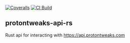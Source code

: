 [![Coveralls][coveralls-image]][coveralls-url] [![CI Build][github-actions-image]][github-actions-url]

## protontweaks-api-rs

Rust api for interacting with https://api.protontweaks.com

[github-actions-image]: https://img.shields.io/github/actions/workflow/status/rain-cafe/protontweaks-api-rs/ci.yml?event=push
[github-actions-url]: https://github.com/rain-cafe/protontweaks-api-rs/actions/workflows/ci.yml?query=branch%3Amain
[coveralls-image]: https://img.shields.io/coveralls/rain-cafe/protontweaks-api-rs.svg
[coveralls-url]: https://coveralls.io/github/rain-cafe/protontweaks-api-rs?branch=main
[maintainability-image]: https://img.shields.io/codeclimate/maintainability/rain-cafe/protontweaks-api-rs
[maintainability-url]: https://codeclimate.com/github/rain-cafe/protontweaks-api-rs/maintainability

